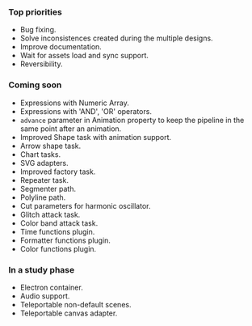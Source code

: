 ### Top priorities

- Bug fixing.
- Solve inconsistences created during the multiple designs.
- Improve documentation.
- Wait for assets load and sync support.
- Reversibility.

### Coming soon

- Expressions with Numeric Array.
- Expressions with 'AND', 'OR' operators.
- `advance` parameter in Animation property to keep the pipeline in the same point
after an animation.
- Improved Shape task with animation support.
- Arrow shape task.
- Chart tasks.
- SVG adapters.
- Improved factory task.
- Repeater task.
- Segmenter path.
- Polyline path.
- Cut parameters for harmonic oscillator.
- Glitch attack task.
- Color band attack task.
- Time functions plugin.
- Formatter functions plugin.
- Color functions plugin.

### In a study phase

- Electron container.
- Audio support.
- Teleportable non-default scenes.
- Teleportable canvas adapter.

